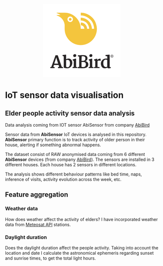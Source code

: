 <div align="center">
  <img src="img/AbiBird_Lockup_KYellow.svg" height=“150"><br>
</div>

#  IoT sensor data visualisation
## Elder people activity sensor data analysis
Data analysis coming from IOT sensor AbiSensor from company [AbiBird](https://abibird.com.au)

Sensor data from **AbiSensor** IoT devices is analysed in this repository. **AbiSensor** primary function is to track activity of older person in their house, alerting if something abnormal happens.

The dataset consist of RAW anonymised data coming from 6 different **AbiSensor** devices (from company [AbiBird](https://abibird.com.au)). The sensors are installed in 3 different houses. Each house has 2 sensors in different locations.

The analysis shows different behaviour patterns like bed time, naps, inference of visits, activity evolution across the week, etc. 

## Feature aggregation
### Weather data
How does weather affect the activity of elders? I have incorporated weather data from [Meteosat API](https://api.meteostat.net) stations.
### Daylight duration
Does the daylight duration affect the people activity. Taking into account the location and date I calculate the astronomical ephemeris regarding sunset and sunrise times, to get the total light hours.